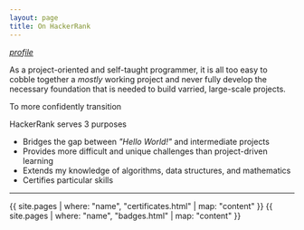 ```yaml
---
layout: page
title: On HackerRank
---
```


<a href="{{ site.data.hackerrank.profile-link }}" target="_blank">*profile*</a>


As a project-oriented and self-taught programmer, it is all too easy to cobble together a *mostly* working project and never fully develop the necessary foundation that is needed to build varried, large-scale projects. 

To more confidently transition

HackerRank serves 3 purposes

* Bridges the gap between *"Hello World!"* and intermediate projects
* Provides more difficult and unique challenges than project-driven learning
* Extends my knowledge of algorithms, data structures, and mathematics
* Certifies particular skills

---

{{ site.pages | where: "name", "certificates.html" | map: "content" }}
{{ site.pages | where: "name", "badges.html" | map: "content" }}

